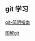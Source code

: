 ## git 学习

[git-简明指南](http://www.runoob.com/manual/git-guide/)

[图解git](https://marklodato.github.io/visual-git-guide/index-zh-cn.html)
